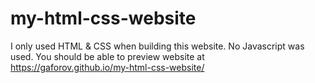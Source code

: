 # my-html-css-website
I only used HTML &amp; CSS when building this website. No Javascript was used. 
You should be able to preview website at https://gaforov.github.io/my-html-css-website/
